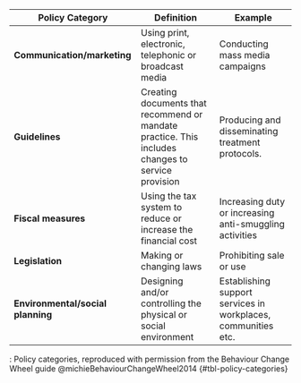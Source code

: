 |**Policy Category**              |**Definition**                                                                                   |**Example**                                                  |
|---------------------------------|-------------------------------------------------------------------------------------------------|-------------------------------------------------------------|
|**Communication/marketing**      |Using print, electronic, telephonic or broadcast media                                           |Conducting mass media campaigns                              |
|**Guidelines**                   |Creating documents that recommend or mandate practice. This includes changes to service provision|Producing and disseminating treatment protocols.             |
|**Fiscal measures**              |Using the tax system to reduce or increase the financial cost                                    |Increasing duty or increasing anti-smuggling activities      |
|**Legislation**                  |Making or changing laws                                                                          |Prohibiting sale or use                                      |
|**Environmental/social planning**|Designing and/or controlling the physical or social environment                                  |Establishing support services in workplaces, communities etc.|

: Policy categories, reproduced with permission from the Behaviour Change Wheel guide @michieBehaviourChangeWheel2014 {#tbl-policy-categories}